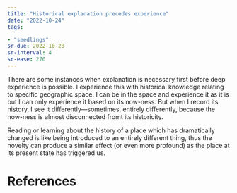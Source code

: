 ```yaml
---
title: "Historical explanation precedes experience"
date: "2022-10-24"
tags:

- "seedlings"
sr-due: 2022-10-28
sr-interval: 4
sr-ease: 270
---
```


There are some instances when explanation is necessary first before deep experience is possible. I experience this with historical knowledge relating to specific geographic space. I can be in the space and experience it as it is but I can only experience it based on its now-ness. But when I record its history, I see it differently—sometimes, entirely differently, because the now-ness is almost disconnected fromt its historicity.

Reading or learning about the history of a place which has dramatically changed is like being introduced to an entirely different thing, thus the novelty can produce a similar effect (or even more profound) as the place at its present state has triggered us.

# References